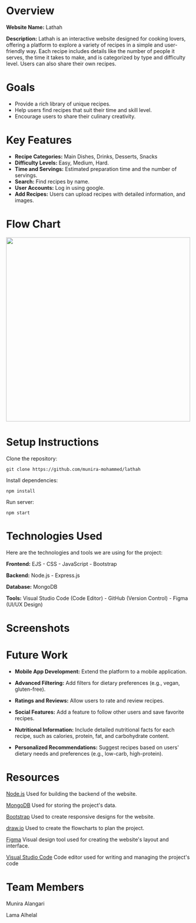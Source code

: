 # Overview

**Website Name:** Lathah

**Description:**
Lathah is an interactive website designed for cooking lovers, offering a platform to explore a variety of recipes in a simple and user-friendly way. Each recipe includes details like the number of people it serves, the time it takes to make, and is categorized by type and difficulty level. Users can also share their own recipes.

# Goals

* Provide a rich library of unique recipes.
* Help users find recipes that suit their time and skill level.
* Encourage users to share their culinary creativity.

# Key Features 

* **Recipe Categories:** Main Dishes, Drinks, Desserts, Snacks
* **Difficulty Levels:** Easy, Medium, Hard.
* **Time and Servings:** Estimated preparation time and the number of servings.
* **Search:** Find recipes by name.
* **User Accounts:** Log in using google.
* **Add Recipes:** Users can upload recipes with detailed information, and images.

# Flow Chart
<img src = "https://github.com/user-attachments/assets/4dc0b90a-8a6e-485f-aec9-b56d93764ae5" width=500>

# Setup Instructions
  
Clone the repository:
```
git clone https://github.com/munira-mohammed/lathah
```

Install dependencies:

```
npm install
```

Run server:

```
npm start
```

# Technologies Used

Here are the technologies and tools we are using for the project:
 
**Frontend:** EJS - CSS - JavaScript - Bootstrap 

**Backend:** Node.js - Express.js
  
**Database:** MongoDB

**Tools:** Visual Studio Code (Code Editor) - GitHub (Version Control) - Figma (UI/UX Design) 

# Screenshots

# Future Work 

* **Mobile App Development:** Extend the platform to a mobile application.

* **Advanced Filtering:** Add filters for dietary preferences (e.g., vegan, gluten-free).

* **Ratings and Reviews:** Allow users to rate and review recipes.

* **Social Features:** Add a feature to follow other users and save favorite recipes.

* **Nutritional Information:** Include detailed nutritional facts for each recipe, such as calories, protein, fat, and carbohydrate content.

* **Personalized Recommendations:** Suggest recipes based on users' dietary needs and preferences (e.g., low-carb, high-protein).

# Resources

[Node.js](https://nodejs.org/en/) Used for building the backend of the website.

[MongoDB](https://www.mongodb.com/) Used for storing the project's data.

[Bootstrap](https://getbootstrap.com/) Used to create responsive designs for the website.

[draw.io](https://www.drawio.com/) Used to create the flowcharts to plan the project.

[Figma](https://www.figma.com/) Visual design tool used for creating the website's layout and interface.

[Visual Studio Code](https://code.visualstudio.com/) Code editor used for writing and managing the project's code

# Team Members

Munira Alangari

Lama Alhelal

